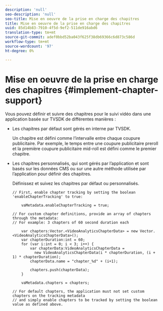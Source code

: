 ```yaml
---
description: 'null'
seo-description: 'null'
seo-title: Mise en oeuvre de la prise en charge des chapitres
title: Mise en oeuvre de la prise en charge des chapitres
uuid: 85d14b83-7910-4f5d-9ef2-511de916abd6
translation-type: tm+mt
source-git-commit: adef0bbd52ba043f625f38db69366c6d873c586d
workflow-type: tm+mt
source-wordcount: '97'
ht-degree: 0%

---
```



# Mise en oeuvre de la prise en charge des chapitres {#implement-chapter-support}

Vous pouvez définir et suivre des chapitres pour le suivi vidéo dans une application basée sur TVSDK de différentes manières :

* Les chapitres par défaut sont gérés en interne par TVSDK.

   Un chapitre est défini comme l’intervalle entre chaque coupure publicitaire. Par exemple, le temps entre une coupure publicitaire preroll et la première coupure publicitaire mid-roll est défini comme le premier chapitre.
* Les chapitres personnalisés, qui sont gérés par l’application et sont basés sur les données CMS ou sur une autre méthode utilisée par l’application pour définir des chapitres.

   Définissez et suivez les chapitres par défaut ou personnalisés.

   ```
   // First, enable chapter tracking by setting the boolean 'enableChapterTracking' to true: 
   
       vaMetadata.enableChapterTracking = true; 
   
   // For custom chapter definitions, provide an array of chapters through the metadata:  
   // For example: 3 chapters of 60 second duration each 
   
       var chapters:Vector.<VideoAnalyticsChapterData> = new Vector.<VideoAnalyticsChapterData>(); 
       var chapterDuration:int = 60; 
       for (var i:int = 0; i < 3; i++) { 
           var chapterData:VideoAnalyticsChapterData =  
             new VideoAnalyticsChapterData(i * chapterDuration, (i + 1) * chapterDuration); 
           chapterData.name = "chapter_%d" + (i+1); 
   
           chapters.push(chapterData); 
       } 
   
       vaMetadata.chapters = chapters; 
   
   // For default chapters, the application must not set custom chapters on the tracking metadata  
   // and simply enable chapters to be tracked by setting the boolean value as defined above. 
   ```

